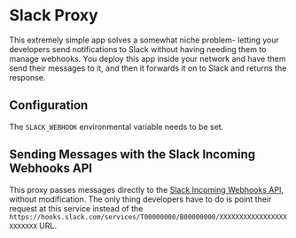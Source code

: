 # Slack Proxy

This extremely simple app solves a somewhat niche problem- letting your developers send notifications to Slack without having needing them to manage webhooks. You deploy this app inside your network and have them send their messages to it, and then it forwards it on to Slack and returns the response.

## Configuration

The `SLACK_WEBHOOK` environmental variable needs to be set.

## Sending Messages with the Slack Incoming Webhooks API

This proxy passes messages directly to the [Slack Incoming Webhooks API](https://api.slack.com/messaging/webhooks), without modification. The only thing developers have to do is point their request at this service instead of the `https://hooks.slack.com/services/T00000000/B00000000/XXXXXXXXXXXXXXXXXXXXXXXX` URL.
